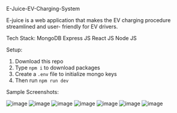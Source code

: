 E-Juice-EV-Charging-System
 
E-juice is a web application that makes the EV charging procedure streamlined and user- friendly for EV drivers.

Tech Stack:
  MongoDB
  Express JS
  React JS
  Node JS
  
Setup:
1. Download this repo
2. Type `npm i` to download packages
3. Create a `.env` file to initialize mongo keys
4. Then run `npm run dev`

Sample Screenshots:

![image](https://user-images.githubusercontent.com/69949038/228967290-bd12e966-fcfe-4586-93ab-80188c7dea78.png)
![image](https://user-images.githubusercontent.com/69949038/228967374-2135c52e-fd21-444f-ac66-da3733160f94.png)
![image](https://user-images.githubusercontent.com/69949038/228967419-45c1f677-e82f-45d0-8207-3ad01e83f7f7.png)
![image](https://user-images.githubusercontent.com/69949038/228967455-fb0fbf10-11a3-4800-b5e0-94911e90fa8b.png)
![image](https://user-images.githubusercontent.com/69949038/228967469-22d4dc45-d011-42c4-8690-2f7db77c1cfb.png)
![image](https://user-images.githubusercontent.com/69949038/228967482-73afbd16-2ec6-43c2-b93e-80215ae23644.png)
![image](https://user-images.githubusercontent.com/69949038/228967495-b54c111f-d29f-4be9-b5be-51ab6a9dee67.png)

  
